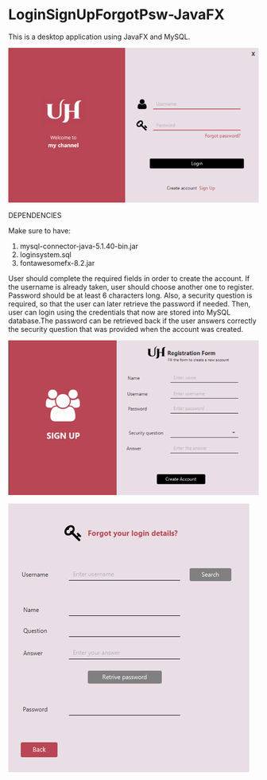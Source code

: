 # LoginSignUpForgotPsw-JavaFX

This is a desktop application using JavaFX and MySQL. 

![ImgName](https://github.com/uendihoxha/LoginSignUpForgotPsw-JavaFX/blob/master/src/image/login.PNG)

DEPENDENCIES

Make sure to have:
1. mysql-connector-java-5.1.40-bin.jar
2. loginsystem.sql
3. fontawesomefx-8.2.jar

User should complete the required fields in order to create the account. If the username is already taken, user should choose another one to register. Password should be at least 6 characters long. Also, a security question is required, so that the user can later retrieve the password if needed.
Then, user can login using the credentials that now are stored into MySQL database.The password can be retrieved back if the user answers correctly the security question that was provided when the account was created. 

![ImgName](https://github.com/uendihoxha/LoginSignUpForgotPsw-JavaFX/blob/master/src/image/signup.PNG)


![ImgName](https://github.com/uendihoxha/LoginSignUpForgotPsw-JavaFX/blob/master/src/image/forgotpsw.PNG)



